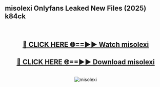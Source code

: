 <h2>misolexi Onlyfans Leaked New Files (2025) k84ck</h2>
<br>
<div align="center">
<h2><a href="https://mediafiles.top/misolexi&ref=git" rel="nofollow">🔴 CLICK HERE 🌐==►► Watch misolexi</a></h2>
<h2><a href="https://mediafiles.top/misolexi&ref=git" rel="nofollow">🔴 CLICK HERE 🌐==►► Download misolexi</a></h2>
<br>
<a href="https://mediafiles.top/misolexi&ref=git" rel="nofollow" data-target="animated-image.originalLink"><img src="https://i.ibb.co.com/xMMVF88/686577567.gif" alt="misolexi" style="max-width: 100%; display: inline-block;" data-target="animated-image.originalImage"></a>
</div>
<br>
<br>